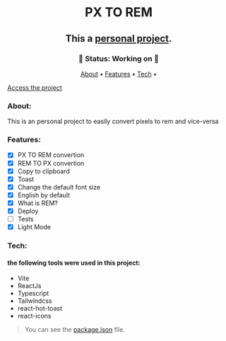 <h1 align="center" href>PX TO REM</h1>
<h2 align="center"> This a <a href="https://code-art.dev/">personal project</a>.</h2>

<h3 align="center">
  🚧 Status: Working on 🚧
</h3>

<p align="center">
 <a href="#about">About</a> •
 <a href="#features">Features</a> • 
 <a href="#tech">Tech</a> • 
</p>

[Access the project](https://px-to-rem-sigma.vercel.app/)

### About:
This is an personal project to easily convert pixels to rem and vice-versa

### Features:

- [x] PX TO REM convertion
- [x] REM TO PX convertion
- [x] Copy to clipboard
- [x] Toast
- [x] Change the default font size
- [x] English by default
- [x] What is REM?
- [x] Deploy
- [ ] Tests
- [x] Light Mode

### Tech:
#### the following tools were used in this project:

- Vite
- ReactJs
- Typescript
- Tailwindcss
- react-hot-toast
- react-icons


> You can see the [package.json](https://github.com/gustavosgdev/px-to-rem/blob/main/package.json) file.